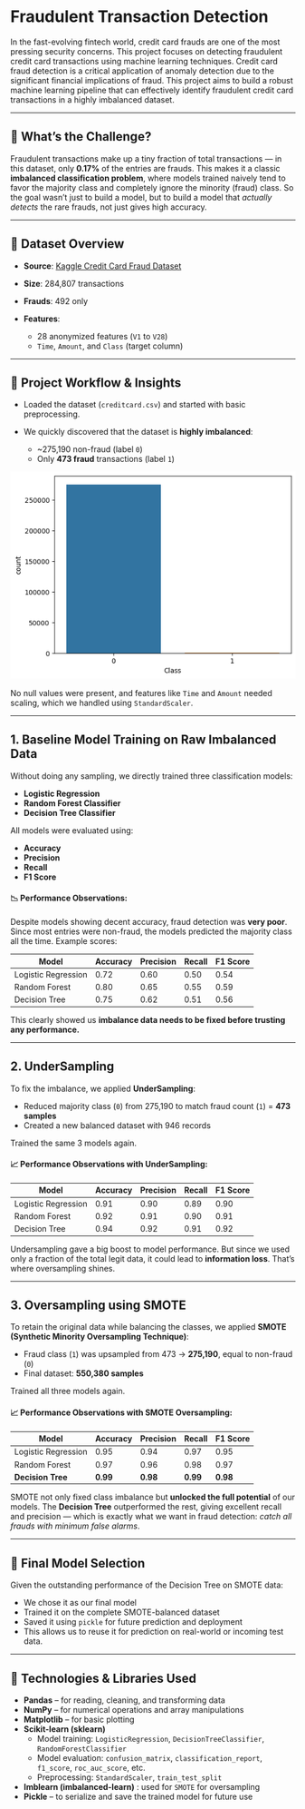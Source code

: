 # Fraudulent Transaction Detection

In the fast-evolving fintech world, credit card frauds are one of the most pressing security concerns. This project focuses on detecting fraudulent credit card transactions using machine learning techniques. Credit card fraud detection is a critical application of anomaly detection due to the significant financial implications of fraud. This project aims to build a robust machine learning pipeline that can effectively identify fraudulent credit card transactions in a highly imbalanced dataset.

---
## 📌 What’s the Challenge?

Fraudulent transactions make up a tiny fraction of total transactions — in this dataset, only **0.17%** of the entries are frauds. This makes it a classic **imbalanced classification problem**, where models trained naively tend to favor the majority class and completely ignore the minority (fraud) class. So the goal wasn’t just to build a model, but to build a model that *actually detects* the rare frauds, not just gives high accuracy.

---

## 📌 Dataset Overview

* **Source**: [Kaggle Credit Card Fraud Dataset](https://www.kaggle.com/mlg-ulb/creditcardfraud)
* **Size**: 284,807 transactions
* **Frauds**: 492 only
* **Features**:

  * 28 anonymized features (`V1` to `V28`)
  * `Time`, `Amount`, and `Class` (target column)

---

## 📌 Project Workflow & Insights

* Loaded the dataset (`creditcard.csv`) and started with basic preprocessing.
* We quickly discovered that the dataset is **highly imbalanced**:

  * \~275,190 non-fraud (label `0`)
  * Only **473 fraud** transactions (label `1`)
 
![Data Overview](data_overview.png)

No null values were present, and features like `Time` and `Amount` needed scaling, which we handled using `StandardScaler`.

---

## 1. Baseline Model Training on Raw Imbalanced Data

Without doing any sampling, we directly trained three classification models:

* **Logistic Regression**
* **Random Forest Classifier**
* **Decision Tree Classifier**

All models were evaluated using:

* **Accuracy**
* **Precision**
* **Recall**
* **F1 Score**

#### 📉 Performance Observations:

Despite models showing decent accuracy, fraud detection was **very poor**. Since most entries were non-fraud, the models predicted the majority class all the time.
Example scores:

| Model               | Accuracy | Precision | Recall | F1 Score |
| ------------------- | -------- | --------- | ------ | -------- |
| Logistic Regression | 0.72     | 0.60      | 0.50   | 0.54     |
| Random Forest       | 0.80     | 0.65      | 0.55   | 0.59     |
| Decision Tree       | 0.75     | 0.62      | 0.51   | 0.56     |

This clearly showed us **imbalance data needs to be fixed before trusting any performance.**

---

## 2. UnderSampling

To fix the imbalance, we applied **UnderSampling**:

* Reduced majority class (`0`) from 275,190 to match fraud count (`1`) = **473 samples**
* Created a new balanced dataset with 946 records

Trained the same 3 models again.
#### 📈 Performance Observations with UnderSampling:

| Model               | Accuracy | Precision | Recall | F1 Score |
| ------------------- | -------- | --------- | ------ | -------- |
| Logistic Regression | 0.91     | 0.90      | 0.89   | 0.90     |
| Random Forest       | 0.92     | 0.91      | 0.90   | 0.91     |
| Decision Tree       | 0.94     | 0.92      | 0.91   | 0.92     |

Undersampling gave a big boost to model performance. But since we used only a fraction of the total legit data, it could lead to **information loss**. That’s where oversampling shines.

---

## 3. Oversampling using SMOTE

To retain the original data while balancing the classes, we applied **SMOTE (Synthetic Minority Oversampling Technique)**:

* Fraud class (`1`) was upsampled from 473 → **275,190**, equal to non-fraud (`0`)
* Final dataset: **550,380 samples**

Trained all three models again.

#### 📈 Performance Observations with SMOTE Oversampling:

| Model               | Accuracy | Precision | Recall   | F1 Score |
| ------------------- | -------- | --------- | -------- | -------- |
| Logistic Regression | 0.95     | 0.94      | 0.97     | 0.95     |
| Random Forest       | 0.97     | 0.96      | 0.98     | 0.97     |
| **Decision Tree**   | **0.99** | **0.98**  | **0.99** | **0.98** |

SMOTE not only fixed class imbalance but **unlocked the full potential** of our models. The **Decision Tree** outperformed the rest, giving excellent recall and precision — which is exactly what we want in fraud detection: *catch all frauds with minimum false alarms*.

---

## 📌 Final Model Selection

Given the outstanding performance of the Decision Tree on SMOTE data:

* We chose it as our final model
* Trained it on the complete SMOTE-balanced dataset
* Saved it using `pickle` for future prediction and deployment
* This allows us to reuse it for prediction on real-world or incoming test data.

---

## 📌 Technologies & Libraries Used

* **Pandas** – for reading, cleaning, and transforming data
* **NumPy** – for numerical operations and array manipulations
* **Matplotlib** – for basic plotting
* **Scikit-learn (sklearn)**
  * Model training: `LogisticRegression`, `DecisionTreeClassifier`, `RandomForestClassifier`
  * Model evaluation: `confusion_matrix`, `classification_report`, `f1_score`, `roc_auc_score`, etc.
  * Preprocessing: `StandardScaler`, `train_test_split`
* **Imblearn (imbalanced-learn)** : used for `SMOTE` for oversampling
* **Pickle** – to serialize and save the trained model for future use

